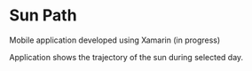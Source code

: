 Sun Path
==========
Mobile application developed using Xamarin (in progress)

Application shows the trajectory of the sun during selected day.